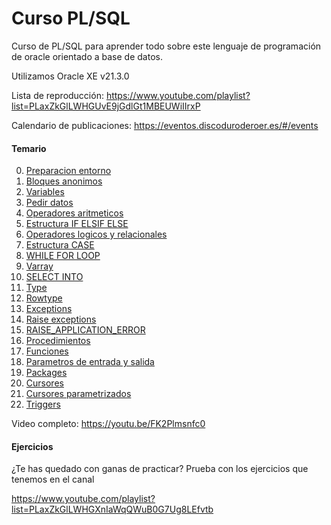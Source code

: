 # Curso PL/SQL

Curso de PL/SQL para aprender todo sobre este lenguaje de programación de oracle orientado a base de datos.

Utilizamos Oracle XE v21.3.0

Lista de reproducción: https://www.youtube.com/playlist?list=PLaxZkGlLWHGUvE9jGdlGt1MBEUWiIIrxP

Calendario de publicaciones: https://eventos.discoduroderoer.es/#/events

#### Temario

0.  [Preparacion entorno](https://youtu.be/YHh16KbBulo)
1.  [Bloques anonimos](https://youtu.be/5SKqXKk8DN4)
2.  [Variables](https://youtu.be/3oStXf-pm64)
3.  [Pedir datos](https://youtu.be/ck08UMeqix8)
4.  [Operadores aritmeticos](https://youtu.be/IACPLldMBJQ)
5.  [Estructura IF ELSIF ELSE](https://youtu.be/5_EjXsXL_fo)
6.  [Operadores logicos y relacionales](https://youtu.be/-731ihy0Uqw)
7.  [Estructura CASE](https://youtu.be/fn6C8XF7UeY)
8.  [WHILE FOR LOOP](https://youtu.be/WgpM06NF5Hw)
9.  [Varray](https://youtu.be/_sfIUcsUolc)
10. [SELECT INTO](https://youtu.be/X-XoLDE1V_8)
11. [Type](https://youtu.be/PrUrGFHN24k)
12. [Rowtype](https://youtu.be/695hz8AbQYc)
13. [Exceptions](https://youtu.be/9hFf7iF7uNk)
14. [Raise exceptions](https://youtu.be/bQxZ1awmp8Q)
15. [RAISE_APPLICATION_ERROR](https://youtu.be/Gpmt-XMv7Fw)
16. [Procedimientos](https://youtu.be/Dh0i29G3sy8)
17. [Funciones](https://youtu.be/4yzjnrtPV3s)
18. [Parametros de entrada y salida](https://youtu.be/jEbjFlKzCNw)
19. [Packages](https://youtu.be/QFhkR3y9xTE)
20. [Cursores](https://youtu.be/QS1d1WuW188)
21. [Cursores parametrizados](https://youtu.be/XCEmj8yGrCM)
22. [Triggers](https://youtu.be/SatgrKT99j0)

Video completo: https://youtu.be/FK2Plmsnfc0

#### Ejercicios

¿Te has quedado con ganas de practicar? Prueba con los ejercicios que tenemos en el canal

https://www.youtube.com/playlist?list=PLaxZkGlLWHGXnIaWqQWuB0G7Ug8LEfvtb
